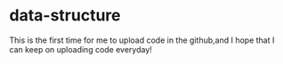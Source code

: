 # data-structure
This is the first time for me to upload code in the github,and I hope that I can keep on uploading code everyday!
